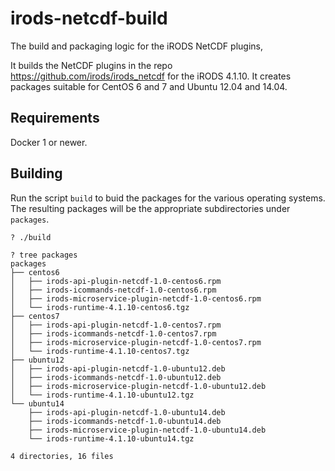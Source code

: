 # irods-netcdf-build

The build and packaging logic for the iRODS NetCDF plugins,

It builds the NetCDF plugins in the repo https://github.com/irods/irods_netcdf
for the iRODS 4.1.10. It creates packages suitable for CentOS 6 and 7 and Ubuntu
12.04 and 14.04.


## Requirements

Docker 1 or newer.


## Building

Run the script `build` to buid the packages for the various operating systems.
The resulting packages will be the appropriate subdirectories under `packages`.

```
? ./build

? tree packages
packages
├── centos6
│   ├── irods-api-plugin-netcdf-1.0-centos6.rpm
│   ├── irods-icommands-netcdf-1.0-centos6.rpm
│   ├── irods-microservice-plugin-netcdf-1.0-centos6.rpm
│   └── irods-runtime-4.1.10-centos6.tgz
├── centos7
│   ├── irods-api-plugin-netcdf-1.0-centos7.rpm
│   ├── irods-icommands-netcdf-1.0-centos7.rpm
│   ├── irods-microservice-plugin-netcdf-1.0-centos7.rpm
│   └── irods-runtime-4.1.10-centos7.tgz
├── ubuntu12
│   ├── irods-api-plugin-netcdf-1.0-ubuntu12.deb
│   ├── irods-icommands-netcdf-1.0-ubuntu12.deb
│   ├── irods-microservice-plugin-netcdf-1.0-ubuntu12.deb
│   └── irods-runtime-4.1.10-ubuntu12.tgz
└── ubuntu14
    ├── irods-api-plugin-netcdf-1.0-ubuntu14.deb
    ├── irods-icommands-netcdf-1.0-ubuntu14.deb
    ├── irods-microservice-plugin-netcdf-1.0-ubuntu14.deb
    └── irods-runtime-4.1.10-ubuntu14.tgz

4 directories, 16 files
```
